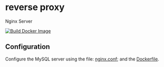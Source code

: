 # reverse proxy
Nginx Server

[![Build Docker Image](https://github.com/team3dat3/reverse-proxy/actions/workflows/main.yml/badge.svg)](https://github.com/team3dat3/reverse-proxy/actions/workflows/main.yml)

## Configuration

Configure the MySQL server using the file: [nginx.conf](https://github.com/team3dat3/reverse-proxy/blob/main/nginx.conf); and the [Dockerfile](https://github.com/team3dat3/reverse-proxy/blob/main/Dockerfile).
